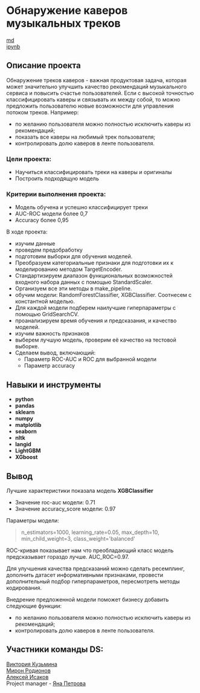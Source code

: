 # Обнаружение каверов музыкальных треков


[md](https://github.com/MironRodionoff/hackathon_yandex/blob/main/README.md)    
[ipynb](https://github.com/MironRodionoff/hackathon_yandex/blob/main/Project_detection_covers.ipynb)

## Описание проекта

Обнаружение треков каверов - важная продуктовая задача, которая может значительно улучшить качество рекомендаций музыкального сервиса и повысить счастье пользователей. 
Если с высокой точностью классифицировать каверы и связывать их между собой, то можно предложить пользователю новые возможности для управления потоком треков. Например:

* по желанию пользователя можно полностью исключить каверы из рекомендаций;
* показать все каверы на любимый трек пользователя;
* контролировать долю каверов в ленте пользователя.

### Цели проекта:

- Научиться классифицировать треки на каверы и оригиналы
- Построить подходящую модель

### Критерии выполнения проекта:

- Модель обучена и успешно классифицирует треки
- AUC-ROC модели более 0,7
- Accuracy более 0,95

В ходе проекта:

* изучим данные
* проведем предобработку
* подготовим выборки для обучения моделей.
* Преобразуем категориальные признаки для подготовки их к моделированию методом TargetEncoder.
* Стандартизируем диапазон функциональных возможностей входного набора данных с помощью StandardScaler.
* Организуем все эти методы в make_pipeline.
* обучим модели: RandomForestClassifier, XGBClassifier. Соотнесем с константной моделью.
* Для каждой модели подберем наилучшие гиперпараметры с помощью GridSearchCV.
* проанализируем время обучения и предсказания, и качество моделей.
* изучим важность признаков
* выберем лучшую модель, проверим её качество на тестовой выборке.
* Сделаем вывод, включающий:
    - Параметр ROC-AUC и ROC для выбранной модели
    - Параметр accuracy
    

## Навыки и инструменты

- **python**
- **pandas**
- **sklearn**
- **numpy**
- **matplotlib**
- **seaborn**
- **nltk**
- **langid**
- **LightGBM**
- **XGboost**


## Вывод

Лучшие характеристики показала модель **XGBClassifier**
- Значение roc-auc модели: 0.71
- Значение accuracy_score модели: 0.97

Параметры модели:
> n_estimators=1000, 
learning_rate=0.05, 
max_depth=10, 
min_child_weight=3, 
class_weight='balanced'

ROC-кривая показывает нам что преобладающий класс модель предсказывает гораздо лучше. AUC_ROC=0.97.

Для улучшения качества предсказаний можно сделать ресемплинг, дополнить датасет информативными признаками, провести дополнительный подбор гиперпараметров, пересмотреть методы кодирования.

Внедрение предложенной модели поможет бизнесу добавить следующие функции:
* по желанию пользователя можно полностью исключить каверы из рекомендаций;
* контролировать долю каверов в ленте пользователя.

## Участники команды DS:
[Виктория Кузьмина](https://github.com/Viktoriaky)  
[Мирон Родионов](https://github.com/MironRodionoff)  
[Алексей Исаков](https://github.com/IT-DS-Alex)   
Project manager - [Яна Петрова](https://t.me/yana_kalobanova)  
